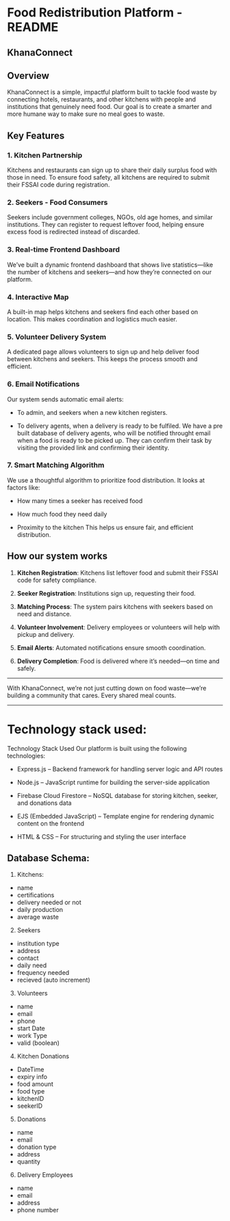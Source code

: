 # Food Redistribution Platform - README

## KhanaConnect

## Overview

KhanaConnect is a simple, impactful platform built to tackle food waste by connecting hotels, restaurants, and other kitchens with people and institutions that genuinely need food. Our goal is to create a smarter and more humane way to make sure no meal goes to waste.

## Key Features

### 1. Kitchen Partnership

Kitchens and restaurants can sign up to share their daily surplus food with those in need. To ensure food safety, all kitchens are required to submit their FSSAI code during registration.

### 2. Seekers - Food Consumers

Seekers include government colleges, NGOs, old age homes, and similar institutions. They can register to request leftover food, helping ensure excess food is redirected instead of discarded.

### 3. Real-time Frontend Dashboard

We’ve built a dynamic frontend dashboard that shows live statistics—like the number of kitchens and seekers—and how they’re connected on our platform.

### 4. Interactive Map

A built-in map helps kitchens and seekers find each other based on location. This makes coordination and logistics much easier.

### 5. Volunteer Delivery System

A dedicated page allows volunteers to sign up and help deliver food between kitchens and seekers. This keeps the process smooth and efficient.

### 6. Email Notifications

Our system sends automatic email alerts:

- To admin, and seekers when a new kitchen registers.
    
- To delivery agents, when a delivery is ready to be fulfiled.
We have a pre built database of delivery agents, who will be notified throught email when a food is ready to be picked up. They can confirm
their task by visiting the provided link and confirming their identity.
    

### 7. Smart Matching Algorithm

We use a thoughtful algorithm to prioritize food distribution. It looks at factors like:

- How many times a seeker has received food
    
- How much food they need daily
    
- Proximity to the kitchen This helps us ensure fair, and efficient distribution.
    

## How our system works

1. **Kitchen Registration**: Kitchens list leftover food and submit their FSSAI code for safety compliance.
    
2. **Seeker Registration**: Institutions sign up, requesting their food.
    
3. **Matching Process**: The system pairs kitchens with seekers based on need and distance.
    
4. **Volunteer Involvement**: Delivery employees or volunteers will help with pickup and delivery.
    
5. **Email Alerts**: Automated notifications ensure smooth coordination.
    
6. **Delivery Completion**: Food is delivered where it’s needed—on time and safely.
    

---

With KhanaConnect, we’re not just cutting down on food waste—we’re building a community that cares. Every shared meal counts.

---


# Technology stack used:

Technology Stack Used
Our platform is built using the following technologies:

- Express.js – Backend framework for handling server logic and API routes

- Node.js – JavaScript runtime for building the server-side application

- Firebase Cloud Firestore – NoSQL database for storing kitchen, seeker, and donations data

- EJS (Embedded JavaScript) – Template engine for rendering dynamic content on the frontend

- HTML & CSS – For structuring and styling the user interface



## Database Schema:

1. Kitchens:
- name
- certifications
- delivery needed or not
- daily production
- average waste

2. Seekers
- institution type
- address
- contact
- daily need
- frequency needed
- recieved (auto increment)
  
3. Volunteers
- name
- email
- phone
- start Date
- work Type
- valid (boolean)

4. Kitchen Donations
- DateTime
- expiry info
- food amount
- food type
- kitchenID
- seekerID

5. Donations
- name
- email
- donation type
- address 
- quantity
  
6. Delivery Employees
- name
- email
- address
- phone number

